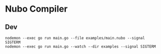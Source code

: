 # Nubo Compiler

## Dev

```
nodemon --exec go run main.go --file examples/main.nubo --signal SIGTERM
nodemon --exec go run main.go --watch --dir examples --signal SIGTERM
```
